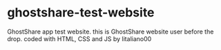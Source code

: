 # ghostshare-test-website
GhostShare app test website. this is GhostShare website user before the drop. coded with HTML, CSS and JS by litaliano00
